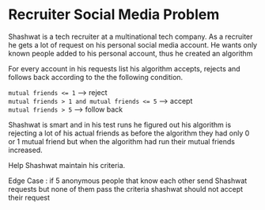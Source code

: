 # Recruiter Social Media Problem

<p>Shashwat is a tech recruiter at a multinational tech company. As a recruiter he gets a lot of request on his personal social media account. He wants only known people added to his personal account, thus he created an algorithm</p>

<p>For every account in his requests list his algorithm accepts, rejects and follows back according to the the following condition.</p>

`mutual friends <= 1` --> reject <br>
`mutual friends > 1 and mutual friends <= 5` --> accept <br>
`mutual friends > 5` --> follow back <br>

<p>Shashwat is smart and in his test runs he figured out his algorithm is rejecting a lot of his actual friends as before the algorithm they had only 0 or 1 mutual friend but when the algorithm had run their mutual friends increased.</p>

<p>Help Shashwat maintain his criteria.</p>

<p>Edge Case : if 5 anonymous people that know each other send Shashwat requests but none of them pass the criteria shashwat should not accept their request </p>

